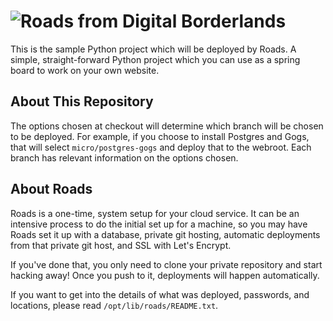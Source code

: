 # ![Roads from Digital Borderlands](http://digitalborderlands.com/roads/images/roads-logo.png  "Roads")

This is the sample Python project which will be deployed by Roads. A simple, straight-forward Python project which you can use as a spring board to work on your own website.

## About This Repository

The options chosen at checkout will determine which branch will be chosen to be deployed.  For example, if you choose to install Postgres and Gogs, that will select `micro/postgres-gogs` and deploy that to the webroot. Each branch has relevant information on the options chosen.

## About Roads

Roads is a one-time, system setup for your cloud service. It can be an intensive process to do the initial set up for a machine, so you may have Roads set it up with a database, private git hosting,  automatic deployments from that private git host, and SSL with Let's Encrypt. 

If you've done that, you only need to clone your private repository and start hacking away! Once you push to it, deployments will happen automatically.

If you want to get into the details of what was deployed, passwords, and locations, please read `/opt/lib/roads/README.txt`.
